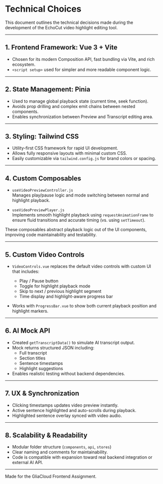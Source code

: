 # Technical Choices

This document outlines the technical decisions made during the development of the EchoCut video highlight editing tool.

---

## 1. Frontend Framework: **Vue 3 + Vite**

- Chosen for its modern Composition API, fast bundling via Vite, and rich ecosystem.
- `<script setup>` used for simpler and more readable component logic.

---

## 2. State Management: **Pinia**

- Used to manage global playback state (current time, seek function).
- Avoids prop drilling and complex emit chains between nested components.
- Enables synchronization between Preview and Transcript editing area.

---

## 3. Styling: **Tailwind CSS**

- Utility-first CSS framework for rapid UI development.
- Allows fully responsive layouts with minimal custom CSS.
- Easily customizable via `tailwind.config.js` for brand colors or spacing.

---

## 4. Custom Composables

- `useVideoPreviewController.js`  
  Manages play/pause logic and mode switching between normal and highlight playback.

- `useVideoPreviewPlayer.js`  
  Implements smooth highlight playback using `requestAnimationFrame` to ensure fluid transitions and accurate timing (vs. using `setTimeout`).

These composables abstract playback logic out of the UI components, improving code maintainability and testability.

---

## 5. Custom Video Controls

- `VideoControls.vue` replaces the default video controls with custom UI that includes:

  - Play / Pause button
  - Toggle for highlight playback mode
  - Skip to next / previous highlight segment
  - Time display and highlight-aware progress bar

- Works with `ProgressBar.vue` to show both current playback position and highlight markers.

---

## 6. AI Mock API

- Created `getTranscriptData()` to simulate AI transcript output.
- Mock returns structured JSON including:
  - Full transcript
  - Section titles
  - Sentence timestamps
  - Highlight suggestions
- Enables realistic testing without backend dependencies.

---

## 7. UX & Synchronization

- Clicking timestamps updates video preview instantly.
- Active sentence highlighted and auto-scrolls during playback.
- Highlighted sentence overlay synced with video audio.

---

## 8. Scalability & Readability

- Modular folder structure (`components`, `api`, `stores`)
- Clear naming and comments for maintainability.
- Code is compatible with expansion toward real backend integration or external AI API.

---

Made for the GliaCloud Frontend Assignment.
